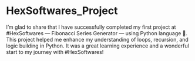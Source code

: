 # HexSoftwares_Project
I’m glad to share that I have successfully completed my first project at #HexSoftwares — Fibonacci Series Generator — using Python language 🐍.  This project helped me enhance my understanding of loops, recursion, and logic building in Python. It was a great learning experience and a wonderful start to my journey with #HexSoftwares!
